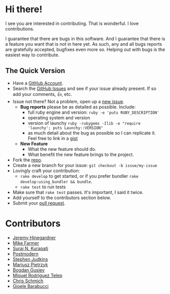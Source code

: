 # Hi there!

I see you are interested in contributing. That is wonderful. I love
contributions.

I guarantee that there are bugs in this software. And I guarantee that there is
a feature you want that is not in here yet. As such, any and all bugs reports
are gratefully accepted, bugfixes even more so. Helping out with bugs is the
easiest way to contribute.


## The Quick Version

* Have a [GitHub Account][].
* Search the [GitHub Issues][] and see if your issue already present. If so
  add your comments, :thumbsup:, etc.
* Issue not there? Not a problem, open up a [new issue][].
    * **Bug reports** please be as detailed as possible. Include:
        * full ruby engine and version: `ruby -e 'puts RUBY_DESCRIPTION'`
        * operating system and version
        * version of launchy `ruby -rubygems -Ilib -e "require 'launchy'; puts Launchy::VERSION"`
        * as much detail about the bug as possible so I can replicate it. Feel free
          to link in a [gist][]
    * **New Feature**
        * What the new feature should do.
        * What benefit the new feature brings to the project.
* Fork the [repo][].
* Create a new branch for your issue: `git checkout -b issue/my-issue`
* Lovingly craft your contribution:
    * `rake develop` to get started, or if you prefer bundler `rake develop:using_bundler && bundle`.
    * `rake test` to run tests
* Make sure that `rake test` passes. It's important, I said it twice.
* Add yourself to the contributors section below.
* Submit your [pull request][].

# Contributors

* [Jeremy Hinegardner](https://github.com/copiousfreetime)
* [Mike Farmer](https://github.com/mikefarmer)
* [Suraj N. Kurapati](https://github.com/sunaku)
* [Postmodern](https://github.com/postmodern)
* [Stephen Judkins](https://github.com/stephenjudkins)
* [Mariusz Pietrzyk](https://github.com/wijet)
* [Bogdan Gusiev](https://github.com/bogdan)
* [Miquel Rodríguez Telep](https://github.com/mrtorrent)
* [Chris Schmich](https://github.com/schmich)
* [Gioele Barabucci](https://github.com/gioele)

[GitHub Account]: https://github.com/signup/free "GitHub Signup"
[GitHub Issues]:  https://github.com/copiousfreetime/launchy/issues "Launchy Issues"
[new issue]:      https://github.com/copiousfreetime/launchy/issues/new "New Launchy Issue"
[gist]:           https://gist.github.com/ "New Gist"
[repo]:           https://github.com/copiousfreetime/launchy "Launchy Repo"
[pull request]:   https://help.github.com/articles/using-pull-requests "Using Pull Requests"
